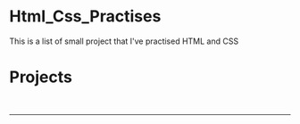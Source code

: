 # Html_Css_Practises
This is a list of small project that I've practised HTML and CSS


<h1>Projects</h1>
<br><hr>

